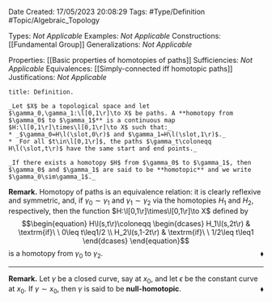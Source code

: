 <div class="topSpace"></div>

Date Created: 17/05/2023 20:08:29
Tags: #Type/Definition #Topic/Algebraic_Topology

Types: _Not Applicable_
Examples: _Not Applicable_
Constructions: [[Fundamental Group]]
Generalizations: _Not Applicable_

Properties: [[Basic properties of homotopies of paths]]
Sufficiencies: _Not Applicable_
Equivalences: [[Simply-connected iff homotopic paths]]
Justifications: _Not Applicable_

``` ad-Definition
title: Definition.

_Let $X$ be a topological space and let $\gamma_0,\gamma_1:\l[0,1\r]\to X$ be paths. A **homotopy from $\gamma_0$ to $\gamma_1$** is a continuous map $H:\l[0,1\r]\times\l[0,1\r]\to X$ such that:_
* _$\gamma_0=H\l(\slot,0\r)$ and $\gamma_1=H\l(\slot,1\r)$._
* _For all $t\in\l[0,1\r]$, the paths $\gamma_t\coloneqq H\l(\slot,t\r)$ have the same start and end points._

_If there exists a homotopy $H$ from $\gamma_0$ to $\gamma_1$, then $\gamma_0$ and $\gamma_1$ are said to be **homotopic** and we write $\gamma_0\sim\gamma_1$._

```

**Remark.** Homotopy of paths is an equivalence relation: it is clearly reflexive and symmetric, and, if $\gamma_0\sim\gamma_1$ and $\gamma_1\sim\gamma_2$ via the homotopies $H_1$ and $H_2$, respectively, then the function $H:\l[0,1\r]\times\l[0,1\r]\to X$ defined by
$$\begin{equation}
    H\l(s,t\r)\coloneqq
    \begin{dcases}
        H_1\l(s,2t\r) & \textrm{if}\ \ 0\leq t\leq1/2 \\
        H_2\l(s,1-2t\r) & \textrm{if}\ \ 1/2\leq t\leq1
    \end{dcases}
\end{equation}$$
is a homotopy from $\gamma_0$ to $\gamma_2$.<span style="float:right;">$\blacklozenge$</span>

---

**Remark.** Let $\gamma$ be a closed curve, say at $x_0$, and let $\epsilon$ be the constant curve at $x_0$. If $\gamma\sim x_0$, then $\gamma$ is said to be **null-homotopic**.<span style="float:right;">$\blacklozenge$</span>
